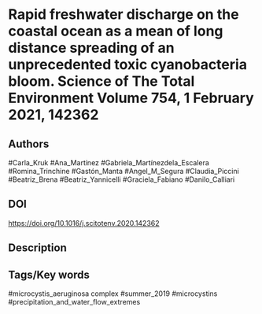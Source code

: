# Rapid freshwater discharge on the coastal ocean as a mean of long distance spreading of an unprecedented toxic cyanobacteria bloom. Science of The Total Environment Volume 754, 1 February 2021, 142362
## Authors
#Carla_Kruk #Ana_Martínez #Gabriela_Martínezdela_Escalera #Romina_Trinchine #Gastón_Manta #Angel_M_Segura #Claudia_Piccini #Beatriz_Brena #Beatriz_Yannicelli #Graciela_Fabiano #Danilo_Calliari 
## DOI
 https://doi.org/10.1016/j.scitotenv.2020.142362
## Description

## Tags/Key words
#microcystis_aeruginosa complex #summer_2019 #microcystins #precipitation_and_water_flow_extremes 